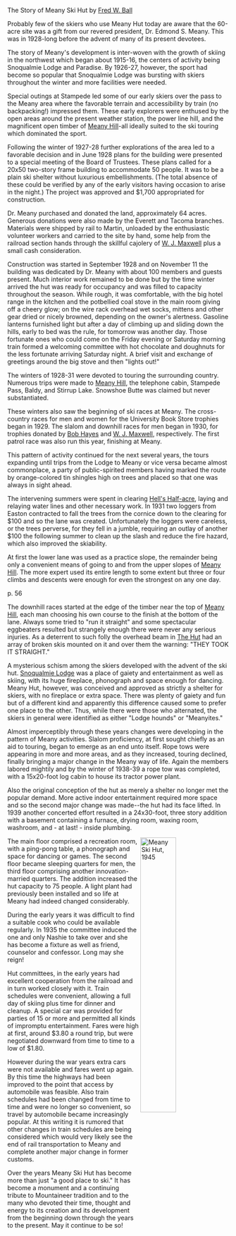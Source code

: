 The Story of Meany Ski Hut
by [Fred W. Ball](/Person/Fred-Ball)

Probably few of the skiers who use Meany Hut today are aware that the 60-acre site was a gift from our revered president, Dr. Edmond S. Meany. This was in 1928-long before the advent of many of its present devotees.

The story of Meany's development is inter-woven with the growth of skiing in the northwest which began about 1915-16, the centers of activity being Snoqualmie Lodge and Paradise. By 1926-27, however, the sport had become so popular that Snoqualmie Lodge was bursting with skiers throughout the winter and more facilities were needed.

Special outings at Stampede led some of our early skiers over the pass to the Meany area where the favorable terrain and accessibility by train (no backpacking!) impressed them. These early explorers were enthused by the open areas around the present weather station, the power line hill, and the magnificent open timber of [Meany Hill](/Meany-Hill)-all ideally suited to the ski touring which dominated the sport.

Following the winter of 1927-28 further explorations of the area led to a favorable decision and in June 1928 plans for the building were presented to a special meeting of the Board of Trustees. These plans called for a 20x50 two-story frame building to accommodate 50 people. It was to be a plain ski shelter without luxurious embellishments. (The total absence of these could be verified by any of the early visitors having occasion to arise in the night.) The project was approved and $1,700 appropriated for construction.

Dr. Meany purchased and donated the land, approximately 64 acres. Generous donations were also made by the Everett and Tacoma branches. Materials were shipped by rail to Martin, unloaded by the enthusiastic volunteer workers and carried to the site by hand, some help from the railroad section hands through the skillful cajolery of [W. J. Maxwell](/Person/Bill-Maxwell) plus a small cash consideration.

Construction was started in September 1928 and on November 11 the building was dedicated by Dr. Meany with about 100 members and guests present. Much interior work remained to be done but by the time winter arrived the hut was ready for occupancy and was filled to capacity throughout the season. While rough, it was comfortable, with the big hotel range in the kitchen and the potbellied coal stove in the main room giving off a cheery glow; on the wire rack overhead wet socks, mittens and other gear dried or nicely browned, depending on the owner's alertness. Gasoline lanterns furnished light but after a day of climbing up and sliding down the hills, early to bed was the rule, for tomorrow was another day. Those fortunate ones who could come on the Friday evening or Saturday morning train formed a welcoming committee with hot chocolate and doughnuts for the less fortunate arriving Saturday night. A brief visit and exchange of greetings around the big stove and then "lights out!"

The winters of 1928-31 were devoted to touring the surrounding country. Numerous trips were made to [Meany Hill](/Meany-Hill), the telephone cabin, Stampede Pass, Baldy, and Stirrup Lake. Snowshoe Butte was claimed but never substantiated.

These winters also saw the beginning of ski races at Meany. The cross-country races for men and women for the University Book Store trophies began in 1929. The slalom and downhill races for men began in 1930, for trophies donated by [Bob Hayes](/Person/Robert-Hayes) and [W. J. Maxwell](/Person/Bill-Maxwell), respectively. The first patrol race was also run this year, finishing at Meany.

This pattern of activity continued for the next several years, the tours expanding until trips from the Lodge to Meany or vice versa became almost commonplace, a party of public-spirited members having marked the route by orange-colored tin shingles high on trees and placed so that one was always in sight ahead.

The intervening summers were spent in clearing [Hell's Half-acre](/Area/Hell's-Half-acre), laying and relaying water lines and other necessary work. In 1931 two loggers from Easton contracted to fall the trees from the cornice down to the clearing for $100 and so the lane was created. Unfortunately the loggers were careless, or the trees perverse, for they fell in a jumble, requiring an outlay of another $100 the following summer to clean up the slash and reduce the fire hazard, which also improved the skiability.

At first the lower lane was used as a practice slope, the remainder being only a convenient means of going to and from the upper slopes of [Meany Hill](/Meany-Hill). The more expert used its entire length to some extent but three or four climbs and descents were enough for even the strongest on any one day.

p. 56

The downhill races started at the edge of the timber near the top of [Meany Hill](/Meany-Hill), each man choosing his own course to the finish at the bottom of the lane. Always some tried to "run it straight" and some spectacular eggbeaters resulted but strangely enough there were never any serious injuries. As a deterrent to such folly the overhead beam in [The Hut](/Lodge) had an array of broken skis mounted on it and over them the warning: "THEY TOOK IT STRAIGHT."

A mysterious schism among the skiers developed with the advent of the ski hut. [Snoqualmie Lodge](/Building/Snoqualmie-Lodge) was a place of gaiety and entertainment as well as skiing, with its huge fireplace, phonograph and space enough for dancing. Meany Hut, however, was conceived and approved as strictly a shelter for skiers, with no fireplace or extra space. There was plenty of gaiety and fun but of a different kind and apparently this difference caused some to prefer one place to the other. Thus, while there were those who alternated, the skiers in general were identified as either "Lodge hounds" or "Meanyites."

Almost imperceptibly through these years changes were developing in the pattern of Meany activities. Slalom proficiency, at first sought chiefly as an aid to touring, began to emerge as an end unto itself. Rope tows were appearing in more and more areas, and as they increased, touring declined, finally bringing a major change in the Meany way of life. Again the members labored mightily and by the winter of 1938-39 a rope tow was completed, with a 15x20-foot log cabin to house its tractor power plant.

Also the original conception of the hut as merely a shelter no longer met the popular demand. More active indoor entertainment required more space and so the second major change was made--the hut had its face lifted. In 1939 another concerted effort resulted in a 24x30-foot, three story addition with a basement containing a furnace, drying room, waxing room, washroom, and - at last! - inside plumbing.

<img src="https://raw.githubusercontent.com/MeanyLodge/meanylodge.github.com/assets/img/1945-Meany-Ski-Hut.png" style="width: 40%;" align="right" alt="Meany Ski Hut, 1945">

The main floor comprised a recreation room, with a ping-pong table, a phonograph and space for dancing or games. The second floor became sleeping quarters for men, the third floor comprising another innovation-married quarters. The addition increased the hut capacity to 75 people. A light plant had previously been installed and so life at Meany had indeed changed considerably.

During the early years it was difficult to find a suitable cook who could be available regularly. In 1935 the committee induced the one and only Nashie to take over and she has become a fixture as well as friend, counselor and confessor. Long may she reign!

Hut committees, in the early years had excellent cooperation from the railroad and in turn worked closely with it. Train schedules were convenient, allowing a full day of skiing plus time for dinner and cleanup. A special car was provided for parties of 15 or more and permitted all kinds of impromptu entertainment. Fares were high at first, around $3.80 a round trip, but were negotiated downward from time to time to a low of $1.80.

However during the war years extra cars were not available and fares went up again. By this time the highways had been improved to the point that access by automobile was feasible. Also train schedules had been changed from time to time and were no longer so convenient, so travel by automobile became increasingly popular. At this writing it is rumored that other changes in train schedules are being considered which would very likely see the end of rail transportation to Meany and complete another major change in former customs.

Over the years Meany Ski Hut has become more than just "a good place to ski." It has become a monument and a continuing tribute to Mountaineer tradition and to the many who devoted their time, thought and energy to its creation and its development from the beginning down through the years to the present. May it continue to be so!
